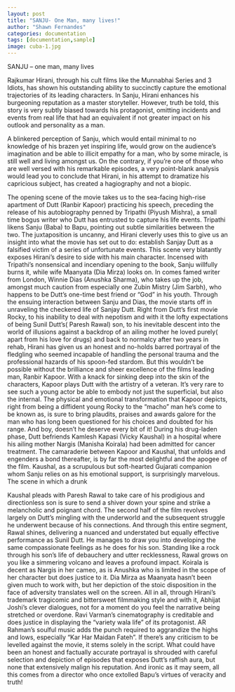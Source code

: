 ```yaml
---
layout: post
title: "SANJU- One Man, many lives!"
author: "Shawn Fernandes"
categories: documentation
tags: [documentation,sample]
image: cuba-1.jpg
---
```


SANJU – one man, many lives

Rajkumar Hirani, through his cult films like the Munnabhai Series and 3 Idiots, has shown his outstanding
ability to succinctly capture the emotional trajectories of its leading characters. In Sanju, Hirani
enhances his burgeoning reputation as a master storyteller. However, truth be told, this story is very 
subtly biased towards his protagonist, omitting incidents and events from real life that had an
equivalent if not greater impact on his outlook and personality as a man.

A blinkered perception of Sanju, which would entail minimal to no knowledge of his brazen yet inspiring
life, would grow on the audience’s imagination and be able to illicit empathy for a man, who by some
miracle, is still well and living amongst us. On the contrary, if you’re one of those who are well 
versed with his remarkable episodes, a very point-blank analysis would lead you to conclude that Hirani,
in his attempt to dramatize his capricious subject, has created a hagiography and not a biopic.

The opening scene of the movie takes us to the sea-facing high-rise apartment of Dutt (Ranbir Kapoor)
practicing his speech, preceding the release of his autobiography penned by Tripathi (Piyush Mishra),
a small time bogus writer who Dutt has entrusted to capture his life events. Tripathi likens Sanju (Baba)
to Bapu, pointing out subtle similarities between the two. The juxtaposition is uncanny, and Hirani
cleverly uses this to give us an insight into what the movie has set out to do: establish Sanjay Dutt as
a falsified victim of a series of unfortunate events. This scene very blatantly exposes Hirani’s desire to
side with his main character.
Incensed with Tripathi’s nonsensical and incendiary opening to the book, Sanju willfully burns it, while
wife Maanyata (Dia Mirza) looks on. In comes famed writer from London, Winnie Dias (Anushka
Sharma), who takes up the job, amongst much caution from especially one Zubin Mistry (Jim Sarbh),
who happens to be Dutt’s one-time best friend or “God” in his youth. Through the ensuing interaction
between Sanju and Dias, the movie starts off in unraveling the checkered life of Sanjay Dutt.
Right from Dutt’s first movie Rocky, to his inability to deal with nepotism and with it the lofty
expectations of being Sunil Dutt’s( Paresh Rawal) son, to his inevitable descent into the world of
illusions against a backdrop of an ailing mother he loved purely( apart from his love for drugs) and
back to normalcy after two years in rehab, Hirani has given us an honest and no-holds barred portrayal
of the fledgling who seemed incapable of handling the personal trauma and the professional hazards
of his spoon-fed stardom. But this wouldn’t be possible without the brilliance and sheer excellence of
the films leading man, Ranbir Kapoor. With a knack for sinking deep into the skin of the characters,
Kapoor plays Dutt with the artistry of a veteran. It’s very rare to see such a young actor be able to
embody not just the superficial, but also the internal. The physical and emotional transformation that
Kapoor depicts, right from being a diffident young Rocky to the “macho” man he’s come to be known
as, is sure to bring plaudits, praises and awards galore for the man who has long been questioned for
his choices and doubted for his range. And boy, doesn’t he deserve every bit of it!
During his drug-laden phase, Dutt befriends Kamlesh Kapasi (Vicky Kaushal) in a hospital where his
ailing mother Nargis (Manisha Koirala) had been admitted for cancer treatment. The camaraderie
between Kapoor and Kaushal, that unfolds and engenders a bond thereafter, is by far the most
delightful and the apogee of the film. Kaushal, as a scrupulous but soft-hearted Gujarati companion
whom Sanju relies on as his emotional support, is surprisingly marvelous. The scene in which a drunk

Kaushal pleads with Paresh Rawal to take care of his prodigious and directionless son is sure to send
a shiver down your spine and strike a melancholic and poignant chord.
The second half of the film revolves largely on Dutt’s mingling with the underworld and the
subsequent struggle he underwent because of his connections. And through this entire segment,
Rawal shines, delivering a nuanced and understated but equally effective performance as Sunil Dutt.
He manages to draw you into developing the same compassionate feelings as he does for his son.
Standing like a rock through his son’s life of debauchery and utter recklessness, Rawal grows on you
like a simmering volcano and leaves a profound impact. Koirala is decent as Nargis in her cameo, as is
Anushka who is limited in the scope of her character but does justice to it. Dia Mirza as Maanyata
hasn’t been given much to work with, but her depiction of the stoic disposition in the face of adversity
translates well on the screen.
All in all, through Hirani’s trademark tragicomic and bittersweet filmmaking style and with it, Abhijat
Joshi’s clever dialogues, not for a moment do you feel the narrative being stretched or overdone. Ravi
Varman’s cinematography is creditable and does justice in displaying the “variety wala life” of its
protagonist. AR Rahman’s soulful music adds the punch required to aggrandize the highs and lows,
especially “Kar Har Maidan Fateh”.
If there’s any criticism to be levelled against the movie, it stems solely in the script. What could have
been an honest and factually accurate portrayal is shrouded with careful selection and depiction of
episodes that exposes Dutt’s raffish aura, but none that extensively malign his reputation. And ironic
as it may seem, all this comes from a director who once extolled Bapu’s virtues of veracity and truth!
